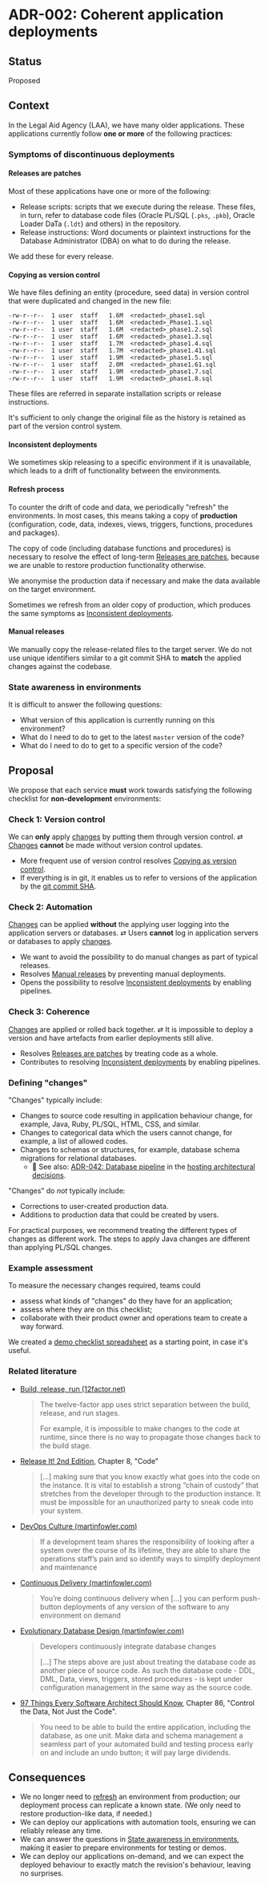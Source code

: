 # ADR-002: Coherent application deployments

## Status

Proposed

## Context

In the Legal Aid Agency (LAA), we have many older applications.
These applications currently follow **one or more** of the following practices:

### Symptoms of discontinuous deployments

#### Releases are patches

Most of these applications have one or more of the following:

- Release scripts: scripts that we execute during the release. These files, in turn, refer to database code files (Oracle PL/SQL (`.pks`, `.pkb`),
  Oracle Loader DaTa (`.ldt`) and others) in the repository.
- Release instructions: Word documents or plaintext instructions for the Database Administrator (DBA) on what to do during the release.

We add these for every release.

#### Copying as version control

We have files defining an entity (procedure, seed data) in version control that were duplicated and changed in the new file:

```
-rw-r--r--  1 user  staff   1.6M  <redacted>_phase1.sql
-rw-r--r--  1 user  staff   1.6M  <redacted>_Phase1.1.sql
-rw-r--r--  1 user  staff   1.6M  <redacted>_phase1.2.sql
-rw-r--r--  1 user  staff   1.6M  <redacted>_phase1.3.sql
-rw-r--r--  1 user  staff   1.7M  <redacted>_phase1.4.sql
-rw-r--r--  1 user  staff   1.7M  <redacted>_phase1.41.sql
-rw-r--r--  1 user  staff   1.9M  <redacted>_phase1.5.sql
-rw-r--r--  1 user  staff   2.0M  <redacted>_phase1.61.sql
-rw-r--r--  1 user  staff   1.9M  <redacted>_phase1.7.sql
-rw-r--r--  1 user  staff   1.9M  <redacted>_phase1.8.sql
```

These files are referred in separate installation scripts or release instructions.

It's sufficient to only change the original file as the history is retained as part of the version control system.

#### Inconsistent deployments

We sometimes skip releasing to a specific environment if it is unavailable, which leads to a drift of functionality between the environments.

#### Refresh process

To counter the drift of code and data, we periodically "refresh" the environments. In most cases, this means taking a
copy of **production** (configuration, code, data, indexes, views, triggers, functions, procedures and packages).

The copy of code (including database functions and procedures) is necessary to resolve the effect of long-term
[Releases are patches](#releases-are-patches), because we are unable to restore production functionality otherwise.

We anonymise the production data if necessary and make the data available on the target environment.

Sometimes we refresh from an older copy of production, which produces the same symptoms as
[Inconsistent deployments](#inconsistent-deployments).

#### Manual releases

We manually copy the release-related files to the target server. We do not use unique identifiers similar to a
git commit SHA to **match** the applied changes against the codebase.

### State awareness in environments

It is difficult to answer the following questions:

- What version of this application is currently running on this environment?
- What do I need to do to get to the latest `master` version of the code?
- What do I need to do to get to a specific version of the code?

## Proposal

We propose that each service **must** work towards satisfying the following checklist for **non-development** environments:

### Check 1: Version control

We can **only** apply [changes](#defining-changes) by putting them through version control.
&RightArrowLeftArrow; [Changes](#defining-changes) **cannot** be made without version control updates.

- More frequent use of version control resolves [Copying as version control](#copying-as-version-control).
- If everything is in git, it enables us to refer to versions of the application by the [git commit SHA][git-sha].

### Check 2: Automation

[Changes](#defining-changes) can be applied **without** the applying user logging into the application servers or databases.
&RightArrowLeftArrow; Users **cannot** log in application servers or databases to apply [changes](#defining-changes).

- We want to avoid the possibility to do manual changes as part of typical releases.
- Resolves [Manual releases](#manual-releases) by preventing manual deployments.
- Opens the possibility to resolve [Inconsistent deployments](#inconsistent-deployments) by enabling pipelines.

### Check 3: Coherence

[Changes](#defining-changes) are applied or rolled back together.
&RightArrowLeftArrow; It is impossible to deploy a version and have artefacts from earlier deployments still alive.

- Resolves [Releases are patches](#releases-are-patches) by treating code as a whole.
- Contributes to resolving [Inconsistent deployments](#inconsistent-deployments) by enabling pipelines.

### Defining "changes"

"Changes" typically include:

- Changes to source code resulting in application behaviour change, for example, Java, Ruby, PL/SQL, HTML, CSS, and similar.
- Changes to categorical data which the users cannot change, for example, a list of allowed codes.
- Changes to schemas or structures, for example, database schema migrations for relational databases.
    - :memo: See also: [ADR-042: Database pipeline][hosting-adr-42] in the [hosting architectural decisions][hosting-adrs].

"Changes" do *not* typically include:

- Corrections to user-created production data.
- Additions to production data that could be created by users.

For practical purposes, we recommend treating the different types of changes as different work.
The steps to apply Java changes are different than applying PL/SQL changes.

### Example assessment

To measure the necessary changes required, teams could

- assess what kinds of "changes" do they have for an application;
- assess where they are on this checklist;
- collaborate with their product owner and operations team to create a way forward.

We created a [demo checklist spreadsheet](https://docs.google.com/spreadsheets/d/1oveCM853tk602N6-BYaxRgUV8eB2jfUnkQmaBYzbXog/edit?usp=sharing) as a starting point, in case it's useful.

### Related literature

- [Build, release, run (12factor.net)](https://12factor.net/build-release-run)
  > The twelve-factor app uses strict separation between the build, release, and run stages.
  >
  > For example, it is impossible to make changes to the code at runtime, since there is no way
  > to propagate those changes back to the build stage.

- [Release It! 2nd Edition](https://pragprog.com/book/mnee2/release-it-second-edition), Chapter 8, "Code"
  > [...] making sure that you know exactly what goes into the code on the instance.
  > It is vital to establish a strong “chain of custody” that stretches from the developer through to the
  > production instance. It must be impossible for an unauthorized party to sneak code into your system.

- [DevOps Culture (martinfowler.com)](https://martinfowler.com/bliki/DevOpsCulture.html)
  > If a development team shares the responsibility of looking after a system over the course of its lifetime,
  > they are able to share the operations staff’s pain and so identify ways to simplify deployment and maintenance

- [Continuous Delivery (martinfowler.com)](https://martinfowler.com/bliki/ContinuousDelivery.html)
  > You’re doing continuous delivery when [...] you can perform push-button deployments of any version of the
  > software to any environment on demand

- [Evolutionary Database Design (martinfowler.com)](https://martinfowler.com/articles/evodb.html)
  > Developers continuously integrate database changes
  >
  > [...] The steps above are just about treating the database code as another piece of source code.
  > As such the database code - DDL, DML, Data, views, triggers, stored procedures - is kept under
  > configuration management in the same way as the source code.

- [97 Things Every Software Architect Should Know](https://www.amazon.co.uk/Things-Every-Software-Architect-Should/dp/059652269X), Chapter 86, "Control the Data, Not Just the Code".
  > You need to be able to build the entire application, including the database, as one unit.
  > Make data and schema management a seamless part of your automated build and testing process early on and
  > include an undo button; it will pay large dividends.

## Consequences

- We no longer need to [refresh](#refresh-process) an environment from production;
  our deployment process can replicate a known state. (We only need to restore production-like data, if needed.)
- We can deploy our applications with automation tools, ensuring we can reliably release any time.
- We can answer the questions in [State awareness in environments](#state-awareness-in-environments), making it easier
  to prepare environments for testing or demos.
- We can deploy our applications on-demand, and we can expect the deployed behaviour to exactly match the revision's
  behaviour, leaving no surprises.

[hosting-adr-42]: https://github.com/ministryofjustice/laa-hosting-architectural-decisions/blob/master/doc/adr/0042-database-pipeline.md
[hosting-adrs]: https://github.com/ministryofjustice/laa-hosting-architectural-decisions
[git-sha]: https://git-scm.com/book/en/v1/Getting-Started-Git-Basics#Git-Has-Integrity
